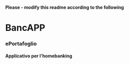 **Please - modify this readme according to the following**

# BancAPP
### ePortafoglio
#### Applicativo per l'homebanking
